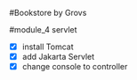 #Bookstore by Grovs

#module_4 servlet

- [x] install Tomcat  
- [x] add Jakarta Servlet
- [x] change console to controller
